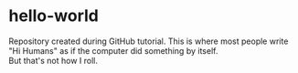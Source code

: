 # hello-world
Repository created during GitHub tutorial.
This is where most people write "Hi Humans" as if the computer did something by itself.  
But that's not how I roll.  
